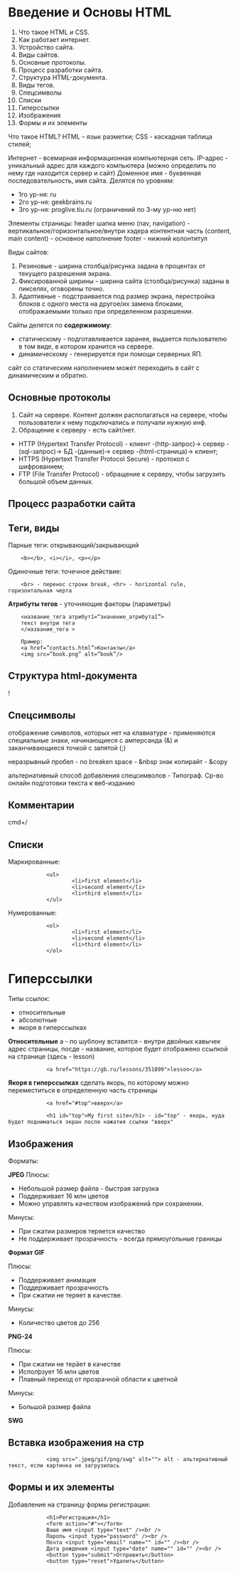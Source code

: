 # Введение и Основы HTML

1. Что такое HTML и CSS.
2. Как работает интернет.
3. Устройство сайта.
4. Виды сайтов.
5. Основные протоколы.
6. Процесс разработки сайта.
7. Структура HTML-документа.
8. Виды тегов.
9. Спецсимволы
10. Списки
11. Гиперссылки
12. Изображения
13. Формы и их элементы

Что такое HTML?
HTML – язык разметки;
CSS - каскадная таблица стилей;

Интернет - всемирная информационная компьютерная сеть.
IP-адрес - уникальный адрес для каждого компьютера (можно определить по нему где находится сервер и сайт)
Доменное имя - буквенная последовательность, имя сайта. Делятся по уровням:

- 1го ур-ня: ru
- 2го ур-ня: geekbrains.ru
- 3го ур-ня: proglive.tiu.ru (ограничений по 3-му ур-ню нет)

Элементы страницы:
header шапка
меню (nav, navigation) - вертикальное/горизонтальное/внутри хэдера
контентная часть (content, main content) - основное наполнение
footer - нижний колонтитул

Виды сайтов:

1. Резиновые - ширина столбца/рисунка задана в процентах от текущего разрешения экрана.
2. Фиксированной ширины - ширина сайта (столбца/рисунка) заданы в пикселях, оговорены точно.
3. Адаптивные - подстраивается под размер экрана, перестройка блоков с одного места на другое/их замена блоками, отображаемыми только при определенном разрешении.

Сайты делятся по **содержимому**:

- статическому - подготавливается заранее, выдается пользователю в том виде, в котором хранится на сервере.
- динамическому - генерируется при помощи серверных ЯП.

сайт со статическим наполнением может переходить в сайт с динамическим и обратно.

## Основные протоколы

1. Сайт на сервере. Контент должен располагаться на сервере, чтобы пользователи к нему подключались и получали нужную инф.
2. Обращение к серверу - есть сайт/нет.

- HTTP (Hypertext Transfer Protocol) - клиент -(http-запрос)-> сервер -(sql-запрос)-> БД -(данные)-> сервер -(html-страница)-> клиент;
- HTTPS (Hypertext Transfer Protocol Secure) - протокол с шифрованием;
- FTP (File Transfer Protocol) - обращение к серверу, чтобы загрузить большой объем данных.

## Процесс разработки сайта

## Теги, виды

Парные теги: открывающий/закрывающий

        <b></b>, <i></i>, <p></p>

Одиночные теги: точечное действие:

        <br> - перенос строки break, <hr> - horizontal rule, горизонтальная черта

**Атрибуты тегов** - уточняющие факторы (параметры)

        <название_тега атрибут1=“значение_атрибута1”>
        текст внутри тега
        </название_тега >

        Пример:
        <a href=”contacts.html”>Контакты</a>
        <img src=“book.png” alt=“book”/>

## Структура html-документа

!

## Спецсимволы

отображение символов, которых нет на клавиатуре - применяются специальные знаки, начинающиеся с амперсанда (&) и заканчивающиеся точкой с запятой (;)

неразрывный пробел - no breaken space - &nbsp
знак копирайт - &copy

альтернативный способ добавления спецсимволов - Типограф. Ср-во онлайн подготовки текста к веб-изданию

## Комментарии

<!--текст комментария-->

cmd+/

## Списки

Маркированные:

                <ul>
                        <li>first element</li>
                        <li>second element</li>
                        <li>third element</li>
                </ul>

Нумерованные:

                <ol>
                        <li>first element</li>
                        <li>second element</li>
                        <li>third element</li>
                </ol>

# Гиперссылки

Типы ссылок:

- относительные
- абсолютные
- якоря в гиперссылках

**Относительные**
a - по шублону вставится - внутри двойных кавычек адрес страницы, посде - название, которое будет отображено ссылкой на странице (здесь - lesson)

                <a href="https://gb.ru/lessons/351899">lesson</a>

**Якоря в гиперссылках**
сделать якорь, по которому можно переместиться в определенную часть страницы

                <a href="#top">вверх</a>

                <h1 id="top">My first site</h1> - id="top" - якорь, куда будет подниматься экран после нажатия ссылки "вверх"

## Изображения

Форматы:

**JPEG**
Плюсы:

- Небольшой размер файла - быстрая загрузка
- Поддерживает 16 млн цветов
- Можно управлять качеством изображениā при сохранении.

Минусы:

- При сжатии размеров теряется качество
- Не поддерживает прозрачность - всегда прямоугольные границы

**Формат GIF**

Плюсы:

- Поддерживает анимация
- Поддерживает прозрачность
- При сжатии не теряет в качестве.

Минусы:

- Количество цветов до 256

**PNG-24**

Плюсы:

- При сжатии не терāет в качестве
- Исполþзует 16 млн цветов
- Плавный переход от прозрачной области к цветной

Минусы:

- Большой размер файла

**SWG**

## Вставка изображения на стр

                <img src=".jpeg/gif/png/swg" alt=""> alt - альтернативный текст, если картинка не загрузилась

## Формы и их элементы

Добавление на страницу формы регистрации:

                <h1>Регистрация</h1>
                <form action="#"></form>
                Ваше имя <input type="text" /><br />
                Пароль <input type="password" /><br />
                Почта <input type="email" name="" id="" /><br />
                Дата рождения <input type="date" name="" id="" /><br />
                <button type="submit">Отправить</button>
                <button type="reset">Удалить</button>
